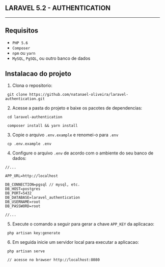 ## LARAVEL 5.2 - AUTHENTICATION
---
## Requisitos

 * `PHP 5.6` 
 * `Composer`
 * `npm` ou `yarn`
 * `MySQL`, `PgSQL`, ou outro banco de dados 

## Instalacao do projeto

 1. Clona o repositorio:
 ~~~JS
  git clone https://github.com/natanael-oliveira/laravel-authentication.git
 ~~~
 2. Acesse a pasta do projeto e baixe os pacotes de dependencias:
 ~~~JS
  cd laravel-authentication
 ~~~
 ~~~JS
  composer install && yarn install
 ~~~
 3. Copie o arquivo `.env.example` e renomei-o para `.env`
 ~~~JS
  cp .env.example .env
 ~~~
 4. Configure o arquivo `.env` de acordo com o ambiente do seu banco de dados:
 ~~~JS
 //...

APP_URL=http://localhost

DB_CONNECTION=pgsql // mysql, etc.  
DB_HOST=postgres
DB_PORT=5432
DB_DATABASE=laravel_authentication
DB_USERNAME=root
DB_PASSWORD=root

//...
 ~~~

5. Execute o comando a seguir para gerar a chave `APP_KEY` da aplicacao:
~~~
 php artisan key:generate
~~~

6. Em seguida inicie um servidor local para executar a aplicacao:
~~~JS
 php artisan serve

 // acesse no brawser http://localhost:8080
~~~